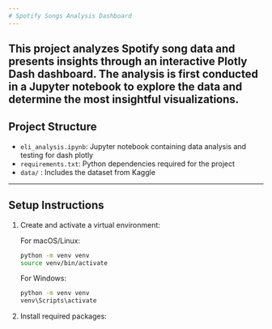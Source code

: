 ```yaml
---
# Spotify Songs Analysis Dashboard
---
```

This project analyzes Spotify song data and presents insights through an interactive Plotly Dash dashboard. The analysis is first conducted in a Jupyter notebook to explore the data and determine the most insightful visualizations.
---
## Project Structure
- `eli_analysis.ipynb`: Jupyter notebook containing data analysis and testing for dash plotly
- `requirements.txt`: Python dependencies required for the project
- `data/` : Includes the dataset from Kaggle
---
## Setup Instructions

1. Create and activate a virtual environment:

   For macOS/Linux:
   ```bash
   python -m venv venv
   source venv/bin/activate
   ```

   For Windows:
   ```bash
   python -m venv venv
   venv\Scripts\activate
   ```

2. Install required packages:
```